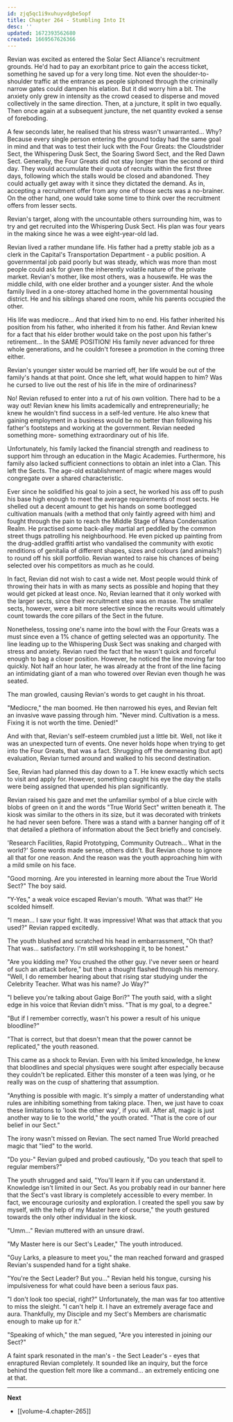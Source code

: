 ```yaml
---
id: zjq5qc1i9xuhuyvdgbe5opf
title: Chapter 264 - Stumbling Into It
desc: ''
updated: 1672393562680
created: 1669567626366
---
```


Revian was excited as entered the Solar Sect Alliance's recruitment grounds. He'd had to pay an exorbitant price to gain the access ticket, something he saved up for a very long time. Not even the shoulder-to-shoulder traffic at the entrance as people siphoned through the criminally narrow gates could dampen his elation. But it did worry him a bit. The anxiety only grew in intensity as the crowd ceased to disperse and moved collectively in the same direction. Then, at a juncture, it split in two equally. Then once again at a subsequent juncture, the net quantity evoked a sense of foreboding.

A few seconds later, he realised that his stress wasn't unwarranted... Why? Because every single person entering the ground today had the same goal in mind and that was to test their luck with the Four Greats: the Cloudstrider Sect, the Whispering Dusk Sect, the Soaring Sword Sect, and the Red Dawn Sect. Generally, the Four Greats did not stay longer than the second or third day. They would accumulate their quota of recruits within the first three days, following which the stalls would be closed and abandoned. They could actually get away with it since they dictated the demand. As in, accepting a recruitment offer from any one of those sects was a no-brainer. On the other hand, one would take some time to think over the recruitment offers from lesser sects.

Revian's target, along with the uncountable others surrounding him, was to try and get recruited into the Whispering Dusk Sect. His plan was four years in the making since he was a wee eight-year-old lad.

Revian lived a rather mundane life. His father had a pretty stable job as a clerk in the Capital's Transportation Department - a public position. A governmental job paid poorly but was steady, which was more than most people could ask for given the inherently volatile nature of the private market. Revian's mother, like most others, was a housewife. He was the middle child, with one elder brother and a younger sister. And the whole family lived in a one-storey attached home in the governmental housing district. He and his siblings shared one room, while his parents occupied the other.

His life was mediocre... And that irked him to no end. His father inherited his position from his father, who inherited it from his father. And Revian knew for a fact that his elder brother would take on the post upon his father's retirement... In the SAME POSITION! His family never advanced for three whole generations, and he couldn't foresee a promotion in the coming three either.

Revian's younger sister would be married off, her life would be out of the family's hands at that point. Once she left, what would happen to him? Was he cursed to live out the rest of his life in the mire of ordinariness?

No! Revian refused to enter into a rut of his own volition. There had to be a way out! Revian knew his limits academically and entrepreneurially; he knew he wouldn't find success in a self-led venture. He also knew that gaining employment in a business would be no better than following his father's footsteps and working at the government. Revian needed something more- something extraordinary out of his life.

Unfortunately, his family lacked the financial strength and readiness to support him through an education in the Magic Academies. Furthermore, his family also lacked sufficient connections to obtain an inlet into a Clan. This left the Sects. The age-old establishment of magic where mages would congregate over a shared characteristic.

Ever since he solidified his goal to join a sect, he worked his ass off to push his base high enough to meet the average requirements of most sects. He shelled out a decent amount to get his hands on some bootlegged cultivation manuals (with a method that only faintly agreed with him) and fought through the pain to reach the Middle Stage of Mana Condensation Realm. He practised some back-alley martial art peddled by the common street thugs patrolling his neighbourhood. He even picked up painting from the drug-addled graffiti artist who vandalised the community with exotic renditions of genitalia of different shapes, sizes and colours (and animals?) to round off his skill portfolio. Revian wanted to raise his chances of being selected over his competitors as much as he could. 

In fact, Revian did not wish to cast a wide net. Most people would think of throwing their hats in with as many sects as possible and hoping that they would get picked at least once. No, Revian learned that it only worked with the larger sects, since their recruitment step was en masse. The smaller sects, however, were a bit more selective since the recruits would ultimately count towards the core pillars of the Sect in the future.

Nonetheless, tossing one's name into the bowl with the Four Greats was a must since even a 1% chance of getting selected was an opportunity. The line leading up to the Whispering Dusk Sect was snaking and charged with stress and anxiety. Revian rued the fact that he wasn't quick and forceful enough to bag a closer position. However, he noticed the line moving far too quickly. Not half an hour later, he was already at the front of the line facing an intimidating giant of a man who towered over Revian even though he was seated.

The man growled, causing Revian's words to get caught in his throat.

"Mediocre," the man boomed. He then narrowed his eyes, and Revian felt an invasive wave passing through him. "Never mind. Cultivation is a mess. Fixing it is not worth the time. Denied!"

And with that, Revian's self-esteem crumbled just a little bit. Well, not like it was an unexpected turn of events. One never holds hope when trying to get into the Four Greats, that was a fact. Shrugging off the demeaning (but apt) evaluation, Revian turned around and walked to his second destination.

See, Revian had planned this day down to a T. He knew exactly which sects to visit and apply for. However, something caught his eye the day the stalls were being assigned that upended his plan significantly.

Revian raised his gaze and met the unfamiliar symbol of a blue circle with blobs of green on it and the words "True World Sect" written beneath it. The kiosk was similar to the others in its size, but it was decorated with trinkets he had never seen before. There was a stand with a banner hanging off of it that detailed a plethora of information about the Sect briefly and concisely.

'Research Facilities, Rapid Prototyping, Community Outreach... What in the world?' Some words made sense, others didn't. But Revian chose to ignore all that for one reason. And the reason was the youth approaching him with a mild smile on his face.

"Good morning. Are you interested in learning more about the True World Sect?" The boy said.

"Y-Yes," a weak voice escaped Revian's mouth. 'What was that?' He scolded himself.

"I mean... I saw your fight. It was impressive! What was that attack that you used?" Revian rapped excitedly.

The youth blushed and scratched his head in embarrassment, "Oh that? That was... satisfactory. I'm still workshopping it, to be honest."

"Are you kidding me? You crushed the other guy. I've never seen or heard of such an attack before," but then a thought flashed through his memory. "Well, I do remember hearing about that rising star studying under the Celebrity Teacher. What was his name? Jo Way?"

"I believe you're talking about Gaige Bori?" The youth said, with a slight edge in his voice that Revian didn't miss. "That is my goal, to a degree."

"But if I remember correctly, wasn't his power a result of his unique bloodline?"

"That is correct, but that doesn't mean that the power cannot be replicated," the youth reasoned.

This came as a shock to Revian. Even with his limited knowledge, he knew that bloodlines and special physiques were sought after especially because they couldn't be replicated. Either this monster of a teen was lying, or he really was on the cusp of shattering that assumption.

"Anything is possible with magic. It's simply a matter of understanding what rules are inhibiting something from taking place. Then, we just have to coax these limitations to 'look the other way', if you will. After all, magic is just another way to lie to the world," the youth orated. "That is the core of our belief in our Sect."

The irony wasn't missed on Revian. The sect named True World preached magic that "lied" to the world.

"Do you-" Revian gulped and probed cautiously, "Do you teach that spell to regular members?"

The youth shrugged and said, "You'll learn it if you can understand it. Knowledge isn't limited in our Sect. As you probably read in our banner here that the Sect's vast library is completely accessible to every member. In fact, we encourage curiosity and exploration. I created the spell you saw by myself, with the help of my Master here of course," the youth gestured towards the only other individual in the kiosk.

"Umm..." Revian muttered with an unsure drawl.

"My Master here is our Sect's Leader," The youth introduced.

"Guy Larks, a pleasure to meet you," the man reached forward and grasped Revian's suspended hand for a tight shake.

"You're the Sect Leader? But you..." Revian held his tongue, cursing his impulsiveness for what could have been a serious faux pas.

"I don't look too special, right?" Unfortunately, the man was far too attentive to miss the sleight. "I can't help it. I have an extremely average face and aura. Thankfully, my Disciple and my Sect's Members are charismatic enough to make up for it."

"Speaking of which," the man segued, "Are you interested in joining our Sect?"

A faint spark resonated in the man's - the Sect Leader's - eyes that enraptured Revian completely. It sounded like an inquiry, but the force behind the question felt more like a command... an extremely enticing one at that.

____

**Next**
* [[volume-4.chapter-265]]